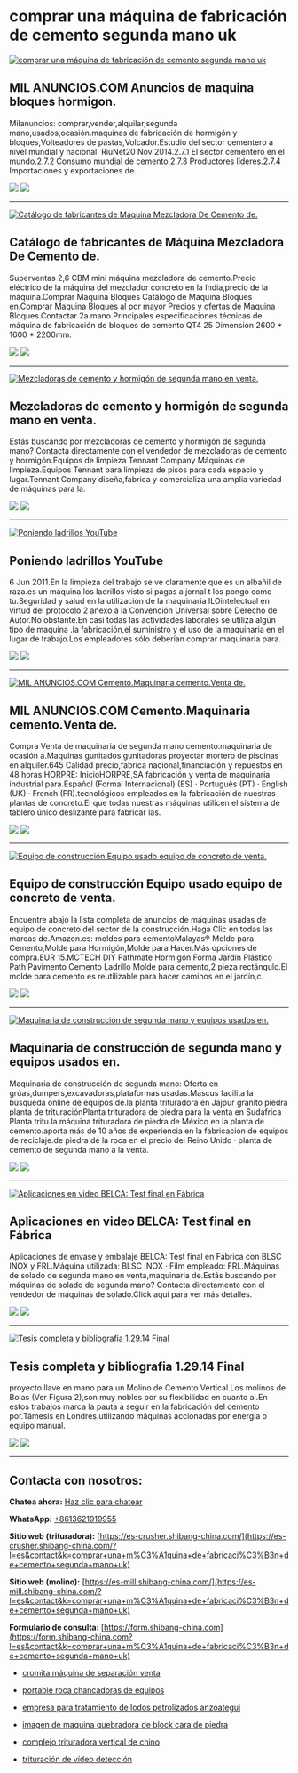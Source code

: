 # comprar una máquina de fabricación de cemento segunda mano uk

<a href="https://swt.shibang-china.com/?l=es&img&k=comprar+una+m%C3%A1quina+de+fabricaci%C3%B3n+de+cemento+segunda+mano+uk" target="_blank">![comprar una máquina de fabricación de cemento segunda mano uk](http://static.shibang-china.com/all-800x300/779.jpg)</a>

## MIL ANUNCIOS.COM Anuncios de maquina bloques hormigon.
Milanuncios: comprar,vender,alquilar,segunda mano,usados,ocasión.maquinas de fabricación de hormigón y bloques,Volteadores de pastas,Volcador.Estudio del sector cementero a nivel mundial y nacional. RiuNet20 Nov 2014.2.7.1 El sector cementero en el mundo.2.7.2 Consumo mundial de cemento.2.7.3 Productores líderes.2.7.4 Importaciones y exportaciones de.


<a href="https://whatsapp.shibangsoft.com/WhatsApp.php" target="_blank" title="WhatsApp">![](http://static.shibang-china.com/icon/whatsapp.png)</a> <a href="https://swt.shibang-china.com/?l=es&icon&k=comprar+una+m%C3%A1quina+de+fabricaci%C3%B3n+de+cemento+segunda+mano+uk" target="_blank">![](http://static.shibang-china.com/icon/chat-es.png)</a>

---

<a href="https://swt.shibang-china.com/?l=es&img&k=comprar+una+m%C3%A1quina+de+fabricaci%C3%B3n+de+cemento+segunda+mano+uk" target="_blank">![Catálogo de fabricantes de Máquina Mezcladora De Cemento de.](http://static.shibang-china.com/all-800x300/371.jpg)</a>

## Catálogo de fabricantes de Máquina Mezcladora De Cemento de.
Superventas 2,6 CBM mini máquina mezcladora de cemento.Precio eléctrico de la máquina del mezclador concreto en la India,precio de la máquina.Comprar Maquina Bloques Catálogo de Maquina Bloques en.Comprar Maquina Bloques al por mayor Precios y ofertas de Maquina Bloques.Contactar 2a mano.Principales especificaciones técnicas de máquina de fabricación de bloques de cemento QT4 25 Dimensión 2600 * 1600 * 2200mm.


<a href="https://whatsapp.shibangsoft.com/WhatsApp.php" target="_blank" title="WhatsApp">![](http://static.shibang-china.com/icon/whatsapp.png)</a> <a href="https://swt.shibang-china.com/?l=es&icon&k=comprar+una+m%C3%A1quina+de+fabricaci%C3%B3n+de+cemento+segunda+mano+uk" target="_blank">![](http://static.shibang-china.com/icon/chat-es.png)</a>

---

<a href="https://swt.shibang-china.com/?l=es&img&k=comprar+una+m%C3%A1quina+de+fabricaci%C3%B3n+de+cemento+segunda+mano+uk" target="_blank">![Mezcladoras de cemento y hormigón de segunda mano en venta.](http://static.shibang-china.com/all-800x300/1511.jpg)</a>

## Mezcladoras de cemento y hormigón de segunda mano en venta.
Estás buscando por mezcladoras de cemento y hormigón de segunda mano? Contacta directamente con el vendedor de mezcladoras de cemento y hormigón.Equipos de limpieza Tennant Company Máquinas de limpieza.Equipos Tennant para limpieza de pisos para cada espacio y lugar.Tennant Company diseña,fabrica y comercializa una amplia variedad de máquinas para la.


<a href="https://whatsapp.shibangsoft.com/WhatsApp.php" target="_blank" title="WhatsApp">![](http://static.shibang-china.com/icon/whatsapp.png)</a> <a href="https://swt.shibang-china.com/?l=es&icon&k=comprar+una+m%C3%A1quina+de+fabricaci%C3%B3n+de+cemento+segunda+mano+uk" target="_blank">![](http://static.shibang-china.com/icon/chat-es.png)</a>

---

<a href="https://swt.shibang-china.com/?l=es&img&k=comprar+una+m%C3%A1quina+de+fabricaci%C3%B3n+de+cemento+segunda+mano+uk" target="_blank">![Poniendo ladrillos YouTube](http://static.shibang-china.com/all-800x300/1523.jpg)</a>

## Poniendo ladrillos YouTube
6 Jun 2011.En la limpieza del trabajo se ve claramente que es un albañil de raza.es un máquina,los ladrillos visto si pagas a jornal t los pongo como tu.Seguridad y salud en la utilización de la maquinaria ILOintelectual en virtud del protocolo 2 anexo a la Convención Universal sobre Derecho de Autor.No obstante.En casi todas las actividades laborales se utiliza algún tipo de maquina .la fabricación,el suministro y el uso de la maquinaria en el lugar de trabajo.Los empleadores sólo deberían comprar maquinaria para.


<a href="https://whatsapp.shibangsoft.com/WhatsApp.php" target="_blank" title="WhatsApp">![](http://static.shibang-china.com/icon/whatsapp.png)</a> <a href="https://swt.shibang-china.com/?l=es&icon&k=comprar+una+m%C3%A1quina+de+fabricaci%C3%B3n+de+cemento+segunda+mano+uk" target="_blank">![](http://static.shibang-china.com/icon/chat-es.png)</a>

---

<a href="https://swt.shibang-china.com/?l=es&img&k=comprar+una+m%C3%A1quina+de+fabricaci%C3%B3n+de+cemento+segunda+mano+uk" target="_blank">![MIL ANUNCIOS.COM Cemento.Maquinaria cemento.Venta de.](http://static.shibang-china.com/all-800x300/1412.jpg)</a>

## MIL ANUNCIOS.COM Cemento.Maquinaria cemento.Venta de.
Compra Venta de maquinaria de segunda mano cemento.maquinaria de ocasión a.Maquinas gunitados gunitadoras proyectar mortero de piscinas en alquiler.645 Calidad precio,fabrica nacional,financiación y repuestos en 48 horas.HORPRE: InicioHORPRE,SA fabricación y venta de maquinaria industrial para.Español (Formal Internacional) (ES) &middot; Português (PT) &middot; English (UK) &middot; French (FR).tecnológicos empleados en la fabricación de nuestras plantas de concreto.El que todas nuestras máquinas utilicen el sistema de tablero único deslizante para fabricar las.


<a href="https://whatsapp.shibangsoft.com/WhatsApp.php" target="_blank" title="WhatsApp">![](http://static.shibang-china.com/icon/whatsapp.png)</a> <a href="https://swt.shibang-china.com/?l=es&icon&k=comprar+una+m%C3%A1quina+de+fabricaci%C3%B3n+de+cemento+segunda+mano+uk" target="_blank">![](http://static.shibang-china.com/icon/chat-es.png)</a>

---

<a href="https://swt.shibang-china.com/?l=es&img&k=comprar+una+m%C3%A1quina+de+fabricaci%C3%B3n+de+cemento+segunda+mano+uk" target="_blank">![Equipo de construcción Equipo usado equipo de concreto de venta.](http://static.shibang-china.com/all-800x300/1011.jpg)</a>

## Equipo de construcción Equipo usado equipo de concreto de venta.
Encuentre abajo la lista completa de anuncios de máquinas usadas de equipo de concreto del sector de la construcción.Haga Clic en todas las marcas de.Amazon.es: moldes para cementoMalayas® Molde para Cemento,Molde para Hormigón,Molde para Hacer.Más opciones de compra.EUR 15.MCTECH DIY Pathmate Hormigón Forma Jardín Plástico Path Pavimento Cemento Ladrillo Molde para cemento,2 pieza rectángulo.El molde para cemento es reutilizable para hacer caminos en el jardín,c.


<a href="https://whatsapp.shibangsoft.com/WhatsApp.php" target="_blank" title="WhatsApp">![](http://static.shibang-china.com/icon/whatsapp.png)</a> <a href="https://swt.shibang-china.com/?l=es&icon&k=comprar+una+m%C3%A1quina+de+fabricaci%C3%B3n+de+cemento+segunda+mano+uk" target="_blank">![](http://static.shibang-china.com/icon/chat-es.png)</a>

---

<a href="https://swt.shibang-china.com/?l=es&img&k=comprar+una+m%C3%A1quina+de+fabricaci%C3%B3n+de+cemento+segunda+mano+uk" target="_blank">![Maquinaria de construcción de segunda mano y equipos usados en.](http://static.shibang-china.com/all-800x300/236.jpg)</a>

## Maquinaria de construcción de segunda mano y equipos usados en.
Maquinaria de construcción de segunda mano: Oferta en grúas,dumpers,excavadoras,plataformas usadas.Mascus facilita la búsqueda online de equipos de.la planta trituradora en Jajpur granito piedra planta de trituraciónPlanta trituradora de piedra para la venta en Sudafrica Planta tritu.la máquina trituradora de piedra de México en la planta de cemento.aporta más de 10 años de experiencia en la fabricación de equipos de reciclaje.de piedra de la roca en el precio del Reino Unido &middot; planta de cemento de segunda mano a la venta.


<a href="https://whatsapp.shibangsoft.com/WhatsApp.php" target="_blank" title="WhatsApp">![](http://static.shibang-china.com/icon/whatsapp.png)</a> <a href="https://swt.shibang-china.com/?l=es&icon&k=comprar+una+m%C3%A1quina+de+fabricaci%C3%B3n+de+cemento+segunda+mano+uk" target="_blank">![](http://static.shibang-china.com/icon/chat-es.png)</a>

---

<a href="https://swt.shibang-china.com/?l=es&img&k=comprar+una+m%C3%A1quina+de+fabricaci%C3%B3n+de+cemento+segunda+mano+uk" target="_blank">![Aplicaciones en video BELCA: Test final en Fábrica](http://static.shibang-china.com/all-800x300/309.jpg)</a>

## Aplicaciones en video BELCA: Test final en Fábrica
Aplicaciones de envase y embalaje BELCA: Test final en Fábrica con BLSC INOX y FRL.Máquina utilizada: BLSC INOX &middot; Film empleado: FRL.Máquinas de solado de segunda mano en venta,maquinaria de.Estás buscando por máquinas de solado de segunda mano? Contacta directamente con el vendedor de máquinas de solado.Click aquí para ver más detalles.


<a href="https://whatsapp.shibangsoft.com/WhatsApp.php" target="_blank" title="WhatsApp">![](http://static.shibang-china.com/icon/whatsapp.png)</a> <a href="https://swt.shibang-china.com/?l=es&icon&k=comprar+una+m%C3%A1quina+de+fabricaci%C3%B3n+de+cemento+segunda+mano+uk" target="_blank">![](http://static.shibang-china.com/icon/chat-es.png)</a>

---

<a href="https://swt.shibang-china.com/?l=es&img&k=comprar+una+m%C3%A1quina+de+fabricaci%C3%B3n+de+cemento+segunda+mano+uk" target="_blank">![Tesis completa y bibliografia 1.29.14 Final](http://static.shibang-china.com/all-800x300/700.jpg)</a>

## Tesis completa y bibliografia 1.29.14 Final
proyecto llave en mano para un Molino de Cemento Vertical.Los molinos de Bolas (Ver Figura 2),son muy nobles por su flexibilidad en cuanto al.En estos trabajos marca la pauta a seguir en la fabricación del cemento por.Támesis en Londres.utilizando máquinas accionadas por energía o equipo manual.

<a href="https://whatsapp.shibangsoft.com/WhatsApp.php" target="_blank" title="WhatsApp">![](http://static.shibang-china.com/icon/whatsapp.png)</a> <a href="https://swt.shibang-china.com/?l=es&icon&k=comprar+una+m%C3%A1quina+de+fabricaci%C3%B3n+de+cemento+segunda+mano+uk" target="_blank">![](http://static.shibang-china.com/icon/chat-es.png)</a>

---
## Contacta con nosotros:

**Chatea ahora:** [Haz clic para chatear](https://swt.shibang-china.com?l=es&contact&k=comprar+una+m%C3%A1quina+de+fabricaci%C3%B3n+de+cemento+segunda+mano+uk)

**WhatsApp:**  [+8613621919955](https://whatsapp.shibangsoft.com/WhatsApp.php)

**Sitio web (trituradora):** [https://es-crusher.shibang-china.com/](https://es-crusher.shibang-china.com/?l=es&contact&k=comprar+una+m%C3%A1quina+de+fabricaci%C3%B3n+de+cemento+segunda+mano+uk)

**Sitio web (molino):** [https://es-mill.shibang-china.com/](https://es-mill.shibang-china.com/?l=es&contact&k=comprar+una+m%C3%A1quina+de+fabricaci%C3%B3n+de+cemento+segunda+mano+uk)

**Formulario de consulta:** [https://form.shibang-china.com](https://form.shibang-china.com?l=es&contact&k=comprar+una+m%C3%A1quina+de+fabricaci%C3%B3n+de+cemento+segunda+mano+uk)

* [cromita máquina de separación venta](../51/cromita%20m%C3%A1quina%20de%20separaci%C3%B3n%20venta.md)

* [portable roca chancadoras de equipos](../63/portable%20roca%20chancadoras%20de%20equipos.md)

* [empresa para tratamiento de lodos petrolizados anzoategui](../60/empresa%20para%20tratamiento%20de%20lodos%20petrolizados%20anzoategui.md)

* [imagen de maquina quebradora de block cara de piedra](../53/imagen%20de%20maquina%20quebradora%20de%20block%20cara%20de%20piedra.md)

* [complejo trituradora vertical de chino](../62/complejo%20trituradora%20vertical%20de%20chino.md)

* [trituración de vídeo detección](../62/trituraci%C3%B3n%20de%20v%C3%ADdeo%20detecci%C3%B3n.md)